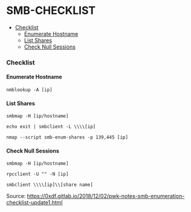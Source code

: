 # SMB-CHECKLIST

- [Checklist](#checklist)
  - [Enumerate Hostname](#enumerate-hostname)
  - [List Shares](#list-shares)
  - [Check Null Sessions](#check-null-sessions)

### Checklist

#### Enumerate Hostname

`nmblookup -A [ip]`

#### List Shares

`smbmap -H [ip/hostname]`

`echo exit | smbclient -L \\\\[ip]`

`nmap --script smb-enum-shares -p 139,445 [ip]`

#### Check Null Sessions 

`smbmap -H [ip/hostname]`
    
`rpcclient -U "" -N [ip]`
    
`smbclient \\\\[ip]\\[share name]`





Source: https://0xdf.gitlab.io/2018/12/02/pwk-notes-smb-enumeration-checklist-update1.html
